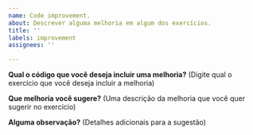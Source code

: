 ```yaml
---
name: Code improvement.
about: Descrever alguma melhoria em algum dos exercícios.
title: ''
labels: improvement
assignees: ''

---
```


**Qual o código que você deseja incluir uma melhoria?**
(Digite qual o exercício que você deseja incluir a melhoria)

**Que melhoria você sugere?**
(Uma descrição da melhoria que você quer sugerir no exercício)

**Alguma observação?**
(Detalhes adicionais para a sugestão)
